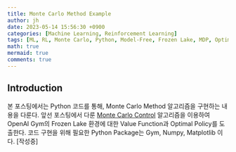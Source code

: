 ```yaml
---
title: Monte Carlo Method Example
author: jh
date: 2023-05-14 15:56:30 +0900
categories: [Machine Learning, Reinforcement Learning]
tags: [ML, RL, Monte Carlo, Python, Model-Free, Frozen Lake, MDP, Optimal Policy, Action-Value Function, Bellman Equation, Policy Evaluation, Policy Improvement, Policy Control]
math: true
mermaid: true
comments: true
---
```


## Introduction

본 포스팅에서는 Python 코드를 통해, Monte Carlo Method 알고리즘을 구현하는 내용을 다룬다. 
앞선 포스팅에서 다룬 [Monte Carlo Control](https://friendlyvillain.github.io/posts/monte-carlo-method/#mc-policy-control) 알고리즘을 이용하여 OpenAI Gym의 Frozen Lake 환경에 대한 Value Function과 Optimal Policy를 도출한다.
코드 구현을 위해 필요한 Python Package는 Gym, Numpy, Matplotlib 이다. 
[작성중]
